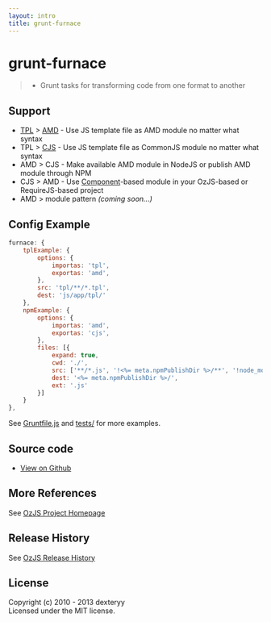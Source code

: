 ```yaml
---
layout: intro
title: grunt-furnace
---
```


# grunt-furnace

> * Grunt tasks for transforming code from one format to another

## Support 

* [TPL]() > [AMD](https://github.com/amdjs/amdjs-api/wiki/AMD) - Use JS template file as AMD module no matter what syntax 
* TPL > [CJS](http://wiki.commonjs.org/wiki/Modules/1.1) - Use JS template file as CommonJS module no matter what syntax
* AMD > CJS - Make available AMD module in NodeJS or publish AMD module through NPM
* CJS > AMD - Use [Component](https://github.com/component/component/wiki/Components)-based module in your OzJS-based or RequireJS-based project 
* AMD > module pattern _(coming soon...)_

## Config Example

``` javascript
furnace: {
    tplExample: {
        options: {
            importas: 'tpl',
            exportas: 'amd',
        },
        src: 'tpl/**/*.tpl',
        dest: 'js/app/tpl/'
    },
    npmExample: {
        options: {
            importas: 'amd',
            exportas: 'cjs',
        },
        files: [{
            expand: true,
            cwd: './',
            src: ['**/*.js', '!<%= meta.npmPublishDir %>/**', '!node_modules/**', 'Gruntfile.js'],
            dest: '<%= meta.npmPublishDir %>/',
            ext: '.js'
        }]
    }
},
```

See [Gruntfile.js](https://github.com/dexteryy/grunt-furnace/blob/master/Gruntfile.js) and [tests/](https://github.com/dexteryy/grunt-furnace/blob/master/tests) for more examples.

## Source code

* [View on Github](https://github.com/dexteryy/grunt-furnace)

## More References

See [OzJS Project Homepage](http://ozjs.org/)

## Release History

See [OzJS Release History](http://ozjs.org/#release)

## License

Copyright (c) 2010 - 2013 dexteryy  
Licensed under the MIT license.

